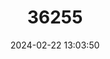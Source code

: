 ---
title: "36255"
category: "Pongamiopsis pervilleana"
draft: false
date: 2024-02-22 13:03:50
languages:
  Malagasy: ["Amaninomby", "Anakaraka", "Kapity", "Manary tombobitsy", "Anakaraky"]
---